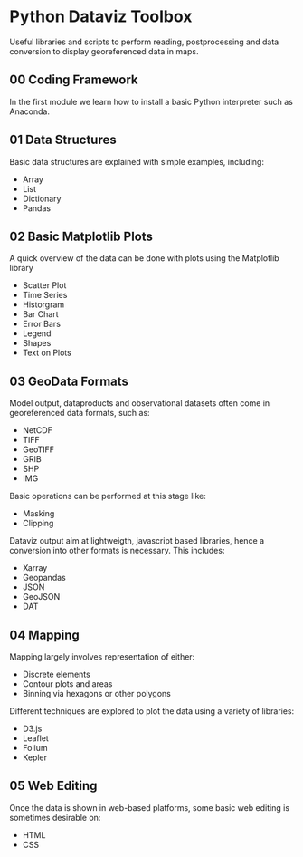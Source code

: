 # Python Dataviz Toolbox

Useful libraries and scripts to perform reading, postprocessing and data conversion to display georeferenced data in maps. 

## 00 Coding Framework
In the first module we learn how to install a basic Python interpreter such as Anaconda. 

## 01 Data Structures
Basic data structures are explained with simple examples, including: 
* Array
* List
* Dictionary
* Pandas

## 02 Basic Matplotlib Plots
A quick overview of the data can be done with plots using the Matplotlib library
* Scatter Plot
* Time Series
* Historgram
* Bar Chart
* Error Bars
* Legend
* Shapes
* Text on Plots

## 03 GeoData Formats
Model output, dataproducts and observational datasets often come in georeferenced data formats, such as: 
* NetCDF
* TIFF
* GeoTIFF
* GRIB
* SHP
* IMG

Basic operations can be performed at this stage like: 
* Masking
* Clipping

Dataviz output aim at lightweigth, javascript based libraries, hence a conversion into other formats is necessary. This includes: 
* Xarray
* Geopandas
* JSON
* GeoJSON
* DAT

## 04 Mapping
Mapping largely involves representation of either: 
* Discrete elements
* Contour plots and areas
* Binning via hexagons or other polygons

Different techniques are explored to plot the data using a variety of libraries: 
* D3.js
* Leaflet
* Folium
* Kepler
  
## 05 Web Editing
Once the data is shown in web-based platforms, some basic web editing is sometimes desirable on: 
* HTML
* CSS
